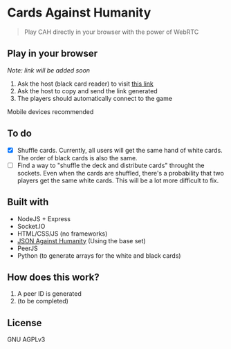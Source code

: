 # Cards Against Humanity
> Play CAH directly in your browser with the power of WebRTC

## Play in your browser
*Note: link will be added soon*
1. Ask the host (black card reader) to visit [this link]()
2. Ask the host to copy and send the link generated
3. The players should automatically connect to the game

Mobile devices recommended

## To do
- [x] Shuffle cards. Currently, all users will get the same hand of white cards. The order of black cards is also the same.
- [ ] Find a way to "shuffle the deck and distribute cards" throught the sockets. Even when the cards are shuffled, there's a probability that two players get the same white cards. This will be a lot more difficult to fix.

## Built with
- NodeJS + Express
- Socket.IO
- HTML/CSS/JS (no frameworks)
- [JSON Against Humanity](https://www.crhallberg.com/cah/) (Using the base set)
- PeerJS
- Python (to generate arrays for the white and black cards)

## How does this work?
1. A peer ID is generated 
2. (to be completed)

## License
GNU AGPLv3